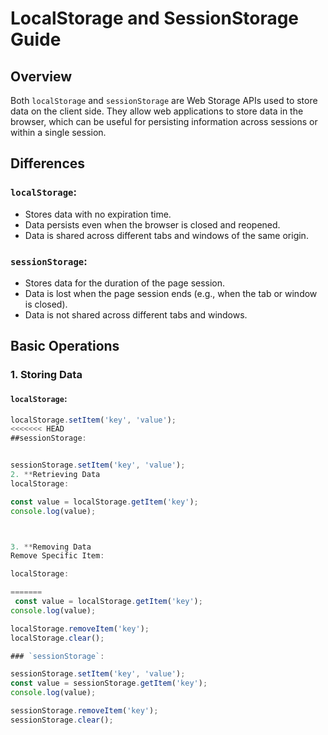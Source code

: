 # LocalStorage and SessionStorage Guide

## Overview
Both `localStorage` and `sessionStorage` are Web Storage APIs used to store data on the client side. They allow web applications to store data in the browser, which can be useful for persisting information across sessions or within a single session.

## Differences

### `localStorage`:
- Stores data with no expiration time.
- Data persists even when the browser is closed and reopened.
- Data is shared across different tabs and windows of the same origin.

### `sessionStorage`:
- Stores data for the duration of the page session.
- Data is lost when the page session ends (e.g., when the tab or window is closed).
- Data is not shared across different tabs and windows.

## Basic Operations

### 1. Storing Data

#### `localStorage`:
```javascript
localStorage.setItem('key', 'value');
<<<<<<< HEAD
##sessionStorage:


sessionStorage.setItem('key', 'value');
2. **Retrieving Data
localStorage:

const value = localStorage.getItem('key');
console.log(value);



3. **Removing Data
Remove Specific Item:

localStorage:

=======
 const value = localStorage.getItem('key');
console.log(value);

localStorage.removeItem('key');
localStorage.clear();

### `sessionStorage`:

sessionStorage.setItem('key', 'value');
const value = sessionStorage.getItem('key');
console.log(value);

sessionStorage.removeItem('key');
sessionStorage.clear();










